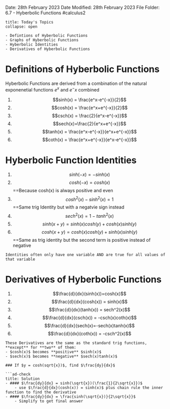 Date: 28th February 2023
Date Modified: 28th February 2023
File Folder: 6.7 - Hyberbolic Functions
#calculus2 

```ad-abstract
title: Today's Topics
collapse: open

- Defintions of Hyberbolic Functions
- Graphs of Hyberbolic Functions
- Hyberbolic Identities
- Derivatives of Hyberbolic Functions

```

# Definitions of Hyberbolic Functions

Hyberbolic Functions are derived from a combination of the natural exponenetial functions $e^x$ and $e^-x$ combined

1. $$sinh(x) = \frac{e^x-e^{-x}}{2}$$
2. $$cosh(x) = \frac{e^x+e^{-x}}{2}$$
3. $$csch(x) = \frac{2}{e^x-e^{-x}}$$
4. $$sech(x)=\frac{2}{e^x+e^{-x}}$$
5. $$tanh(x) = \frac{e^x-e^{-x}}{e^x+e^{-x}}$$
6. $$coth(x) = \frac{e^x+e^{-x}}{e^x-e^{-x}}$$
# Hyberbolic Function Identities

1. $$sinh(-x) = -sinh(x)$$
2. $$cosh(-x)=cosh(x)$$                                                                               ==Because cosh(x) is always positive and even
3. $$cosh^2(x) - sinh^2(x) = 1$$                                                                              ==Same trig Identity but with a negatvie sign instead
4. $$sech^2(x)=1-tanh^2(x)$$
5. $$sinh(x+y)=sinh(x)cosh(y)+cosh(x)sinh(y)$$
6. $$cosh(x+y)=cosh(x)cosh(y) + sinh(x)sinh(y)$$                                                     ==Same as trig identity but the second term is positive instead of negative


```ad-note
Identities often only have one variable AND are true for all values of that variable
```

# Derivatives of Hyberbolic Functions

1. $$\frac{d}{dx}(sinh(x))=cosh(x)$$
2. $$\frac{d}{dx}(cosh(x)) = sinh(x)$$
3. $$\frac{d}{dx}(tanh(x)) = sech^2(x)$$
4. $$\frac{d}{dx}(csch(x)) = -csch(x)coth(x)$$
5. $$\frac{d}{dx}(sech(x)=-sech(x)tanh(x)$$
6. $$\frac{d}{dx}(coth(x)) = -csch^2(x)$$
```ad-important
These Derivatives are the same as the standard trig functions, **except** for **two** of them:
- $cosh(x)$ becomes **positive** $sinh(x)$
- $sech(x)$ becomes **negative** $sech(x)tanh(x)$
```

```ad-question
### If $y = cosh(sqrt{x})$, find $\frac{dy}{dx}$

```ad-check
title: Solution
- #### $\frac{dy}{dx} = sinh(\sqrt{x})(\frac{1}{2\sqrt{x}})$
	- use $\frac{d}{dx}(cosh(x)) = sinh(x)$ plus chain rule the inner function to find the derivative
- #### $\frac{dy}{dx} = \frac{sinh(\sqrt{x})}{2\sqrt{x}}$
	- Simplify to get final answer
```



